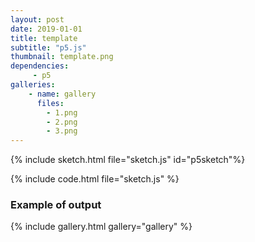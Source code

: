 ```yaml
---
layout: post
date: 2019-01-01
title: template
subtitle: "p5.js"
thumbnail: template.png
dependencies:
     - p5
galleries:
    - name: gallery
      files:
        - 1.png
        - 2.png
        - 3.png
---
```


{% include sketch.html file="sketch.js" id="p5sketch"%}

{% include code.html file="sketch.js" %}


### Example of output
{% include gallery.html gallery="gallery" %}
